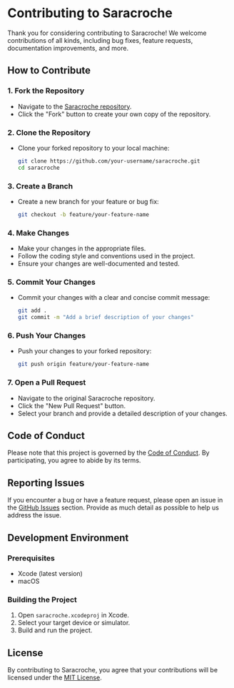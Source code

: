 # Contributing to Saracroche

Thank you for considering contributing to Saracroche! We welcome contributions of all kinds, including bug fixes, feature requests, documentation improvements, and more.

## How to Contribute

### 1. Fork the Repository
- Navigate to the [Saracroche repository](https://github.com/cbouvat/saracroche).
- Click the "Fork" button to create your own copy of the repository.

### 2. Clone the Repository
- Clone your forked repository to your local machine:
  ```bash
  git clone https://github.com/your-username/saracroche.git
  cd saracroche
  ```

### 3. Create a Branch
- Create a new branch for your feature or bug fix:
  ```bash
  git checkout -b feature/your-feature-name
  ```

### 4. Make Changes
- Make your changes in the appropriate files.
- Follow the coding style and conventions used in the project.
- Ensure your changes are well-documented and tested.

### 5. Commit Your Changes
- Commit your changes with a clear and concise commit message:
  ```bash
  git add .
  git commit -m "Add a brief description of your changes"
  ```

### 6. Push Your Changes
- Push your changes to your forked repository:
  ```bash
  git push origin feature/your-feature-name
  ```

### 7. Open a Pull Request
- Navigate to the original Saracroche repository.
- Click the "New Pull Request" button.
- Select your branch and provide a detailed description of your changes.

## Code of Conduct

Please note that this project is governed by the [Code of Conduct](CODE_OF_CONDUCT.md). By participating, you agree to abide by its terms.

## Reporting Issues

If you encounter a bug or have a feature request, please open an issue in the [GitHub Issues](https://github.com/cbouvat/saracroche/issues) section. Provide as much detail as possible to help us address the issue.

## Development Environment

### Prerequisites
- Xcode (latest version)
- macOS

### Building the Project
1. Open `saracroche.xcodeproj` in Xcode.
2. Select your target device or simulator.
3. Build and run the project.

## License

By contributing to Saracroche, you agree that your contributions will be licensed under the [MIT License](LICENSE).
